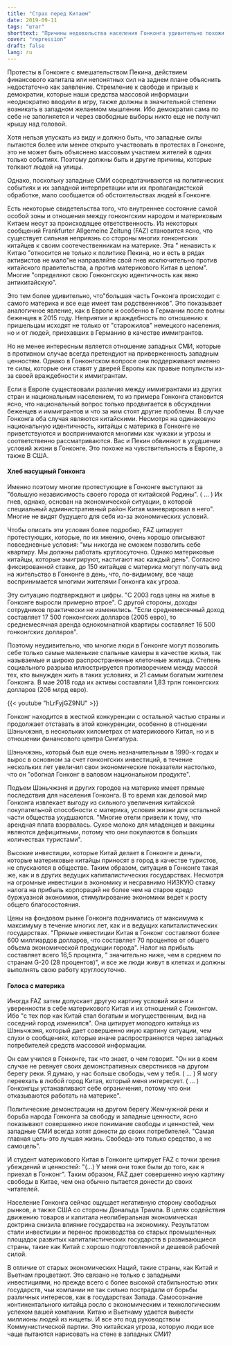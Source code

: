 ```yaml
---
title: "Страх перед Китаем"
date: 2019-09-11
tags: "штат"
shorttext: "Причины недовольства населения Гонконга удивительно похожи на причины недовольства на Западе."
cover: "repression"
draft: false
lang: ru
---
```


Протесты в Гонконге с вмешательством Пекина, действием финансового капитала или непонятных сил на заднем плане объяснить недостаточно как заявление. Стремление к свободе и призыв к демократии, которые наши средства массовой информации неоднократно вводили в игру, также должны в значительной степени возникать в западном желаемом мышлении. Ибо демократия сама по себе не заполняется и через свободные выборы никто еще не получил крышу над головой.

Хотя нельзя упускать из виду и должно быть, что западные силы пытаются более или менее открыто участвовать в протестах в Гонконге, это не может быть объяснено массовым участием жителей в одних только событиях. Поэтому должны быть и другие причины, которые толкают людей на улицы.

Однако, поскольку западные СМИ сосредотачиваются на политических событиях и их западной интерпретации или их пропагандистской обработке, мало сообщается об обстоятельствах людей в Гонконге.

Есть некоторые свидетельства того, что внутреннее состояние самой особой зоны и отношения между гонконгским народом и материковым Китаем несут за происходящее ответственность. Из некоторых сообщений Frankfurter Allgemeine Zeitung (FAZ) становится ясно, что существует сильная неприязнь со стороны многих гонконгских китайцев к своим соотечественникам на материке. Эта " ненависть к Китаю "относится не только к политике Пекина, но и есть в рядах активистов не мало"не направляйте свой гнев исключительно против китайского правительства, а против материкового Китая в целом". Многие "определяют свою Гонконгскую идентичность как явно антикитайскую".

Это тем более удивительно, что"большая часть Гонконга происходит с самого материка и все еще имеет там родственников". Это показывает аналогичное явление, как в Европе и особенно в Германии после волны беженцев в 2015 году. Неприятие и враждебность по отношению к пришельцам исходят не только от "старожилов" немецкого населения, но и от людей, приехавших в Германию в качестве иммигрантов.

Но не менее интересным является отношение западных СМИ, которые в противном случае всегда претендуют на приверженность западным ценностям. Однако в Гонконгском вопросе они поддерживают именно те силы, которые они ставят у дверей Европы как правые популисты из-за своей враждебности к иммигрантам.

Если в Европе существовали различия между иммигрантами из других стран и национальным населением, то из примера Гонконга становится ясно, что национальный вопрос только продвигается в обсуждении беженцев и иммигрантов и что за ним стоят другие проблемы. В случае Гонконга оба случая являются китайскими. Несмотря на одинаковую национальную идентичность, китайцы с материка в Гонконге не приветствуются и воспринимаются многими как чужаки и угрозы и соответственно рассматриваются. Вас и Пекин обвиняют в ухудшении условий жизни в Гонконге. Это похоже на чувствительность в Европе, а также В США.

#### Хлеб насущный Гонконга

Именно поэтому многие протестующие в Гонконге выступают за "большую независимость своего города от китайской Родины". ( ... ) Их гнев, однако, основан на экономической ситуации, в которой специальный административный район Китая маневрировал в него". Многие не видят будущего для себя из-за экономических условий.

Чтобы описать эти условия более подробно, FAZ цитирует протестующих, которые, по их мнению, очень хорошо описывают повседневные условия: "мы никогда не сможем позволить себе квартиру. Мы должны работать круглосуточно. Однако материковые китайцы, которые эмигрируют, настигают нас каждый день". Согласно фиксированной ставке, до 150 китайцев с материка могут получать вид на жительство в Гонконге в день, что, по-видимому, все чаще воспринимается многими жителями Гонконга как угроза.

Эту ситуацию подтверждают и цифры. "С 2003 года цены на жилье в Гонконге выросли примерно втрое". С другой стороны, доходы сотрудников практически не изменились. "Если среднемесячный доход составляет 17 500 гонконгских долларов (2005 евро), то среднемесячная аренда однокомнатной квартиры составляет 16 500 гонконгских долларов".

Поэтому неудивительно, что многие люди в Гонконге могут позволить себе только самые маленькие спальные камеры в качестве жилья, так называемые и широко распространенные клеточные жилища. Степень социального разрыва иллюстрируется противоречием между массой тех, кто вынужден жить в таких условиях, и 21 самым богатым жителем Гонконга. В мае 2018 года их активы составляли 1,83 трлн гонконгских долларов (206 млрд евро).

{{< youtube "hLrFyjGZ9NU" >}}

Гонконг находится в жесткой конкуренции с остальной частью страны и продолжает отставать в этой конкуренции, особенно в отношении Шэньчжэня, в нескольких километрах от материкового Китая, но и в отношении финансового центра Сингапура.

Шэньчжэнь, который был еще очень незначительным в 1990-х годах и вырос в основном за счет гонконгских инвестиций, в течение нескольких лет увеличил свои экономические показатели настолько, что он "обогнал Гонконг в валовом национальном продукте".

Подъем Шэньчжэня и других городов на материке имеет прямые последствия для населения Гонконга. В то время как деловой мир Гонконга извлекает выгоду из сильного увеличения китайской покупательной способности с материка, условия жизни для остальной части общества ухудшаются. "Многие отели привели к тому, что арендная плата взорвалась. Сухое молоко для младенцев и вакцины являются дефицитными, потому что они покупаются в больших количествах туристами".

Высокие инвестиции, которые Китай делает в Гонконге и деньги, которые материковые китайцы приносят в город в качестве туристов, не спускаются в обществе. Таким образом, ситуация в Гонконге такая же, как и в других ведущих капиталистических государствах. Несмотря на огромные инвестиции в экономику и несравнимо НИЗКУЮ ставку налога на прибыль корпораций не более чем на старое кредо буржуазной экономики, стимулирование экономики ведет к росту общего благосостояния.

Цены на фондовом рынке Гонконга поднимались от максимума к максимуму в течение многих лет, как и в ведущих капиталистических государствах. "Прямые инвестиции Китая в Гонконг составляют более 600 миллиардов долларов, что составляет 70 процентов от общего объема экономической продукции города". Налог на прибыль составляет всего 16,5 процента, " значительно ниже, чем в среднем по странам G-20 (28 процентов)", и все же люди живут в клетках и должны выполнять свою работу круглосуточно.

#### Голоса с материка

Иногда FAZ затем допускает другую картину условий жизни и уверенности в себе материкового Китая и их отношений с Гонконгом. Ибо "с тех пор как Китай стал богатым и могущественным, вид на соседний город изменился". Она цитирует молодого китайца из Шэньчжэня, который дает совершенно иную картину ситуации, чем слухи о сообщениях, которые иначе распространяются через западных потребителей средств массовой информации.

Он сам учился в Гонконге, так что знает, о чем говорит. "Он ни в коем случае не ревнует своих демонстративных сверстников на другом берегу реки. Я думаю, у нас больше свободы, чем у тебя. ( ... ) Я могу переехать в любой город Китая, который меня интересует. ( ... ) Гонконгцы устанавливают себе ограничения, потому что они отказываются работать на материке".

Политические демонстрации на другом берегу Жемчужной реки и борьба народа Гонконга за свободу и западные ценности, ясно показывают совершенно иное понимание свободы и ценностей, чем западные СМИ всегда хотят донести до своих потребителей. "Самая главная цель-это лучшая жизнь. Свобода-это только средство, а не самоцель".

И студент материкового Китая в Гонконге цитирует FAZ с точки зрения убеждений и ценностей: "(...) У меня они тоже были до того, как я приехал в Гонконг". Таким образом, FAZ дает совершенно иную картину свободы в Китае, чем она обычно пытается донести до своих читателей.

Население Гонконга сейчас ощущает негативную сторону свободных рынков, а также США со стороны Дональда Трампа. В целях содействия движению товаров и капитала неолиберальная экономическая доктрина снизила влияние государства на экономику. Результатом стали инвестиции и перенос производства со старых промышленных площадок развитых капиталистических государств в развивающиеся страны, такие как Китай с хорошо подготовленной и дешевой рабочей силой.

В отличие от старых экономических Наций, такие страны, как Китай и Вьетнам процветают. Это связано не только с западными инвестициями, но прежде всего с более высокой стабильностью этих государств, чьи компании не так сильно пострадали от борьбы различных интересов, как в государствах Запада. Самосознание континентального китайца росло с экономическим и технологическим успехом вашей компании. Китаю и Вьетнаму удается вывести миллионы людей из нищеты. И все это под руководством Коммунистической партии. Это китайская угроза, которую люди все чаще пытаются нарисовать на стене в западных СМИ?
